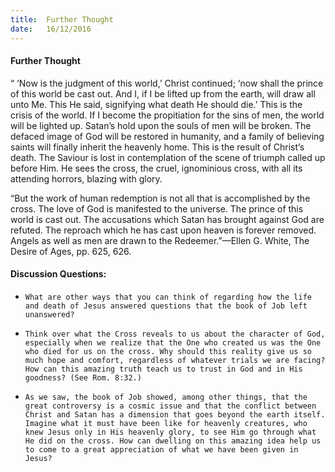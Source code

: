 ```yaml
---
title:  Further Thought
date:   16/12/2016
---
```


#### Further Thought

“ ‘Now is the judgment of this world,’ Christ continued; ‘now shall the prince of this world be cast out. And I, if I be lifted up from the earth, will draw all unto Me. This He said, signifying what death He should die.’ This is the crisis of the world. If I become the propitiation for the sins of men, the world will be lighted up. Satan’s hold upon the souls of men will be broken. The defaced image of God will be restored in humanity, and a family of believing saints will finally inherit the heavenly home. This is the result of Christ’s death. The Saviour is lost in contemplation of the scene of triumph called up before Him. He sees the cross, the cruel, ignominious cross, with all its attending horrors, blazing with glory. 

“But the work of human redemption is not all that is accomplished by the cross. The love of God is manifested to the universe. The prince of this world is cast out. The accusations which Satan has brought against God are refuted. The reproach which he has cast upon heaven is forever removed. Angels as well as men are drawn to the Redeemer.”—Ellen G. White, The Desire of Ages, pp. 625, 626.

#### Discussion Questions:

- `What are other ways that you can think of regarding how the life and death of Jesus answered questions that the book of Job left unanswered?`

- `Think over what the Cross reveals to us about the character of God, especially when we realize that the One who created us was the One who died for us on the cross. Why should this reality give us so much hope and comfort, regardless of whatever trials we are facing? How can this amazing truth teach us to trust in God and in His goodness? (See Rom. 8:32.)`

- `As we saw, the book of Job showed, among other things, that the great controversy is a cosmic issue and that the conflict between Christ and Satan has a dimension that goes beyond the earth itself. Imagine what it must have been like for heavenly creatures, who knew Jesus only in His heavenly glory, to see Him go through what He did on the cross. How can dwelling on this amazing idea help us to come to a great appreciation of what we have been given in Jesus?`